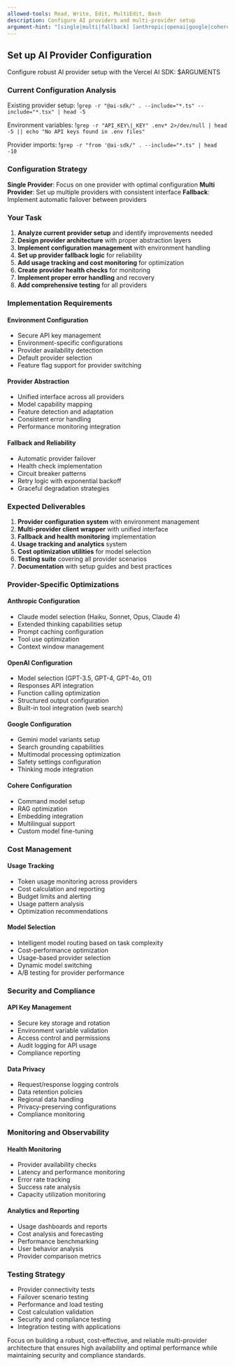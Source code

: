 ```yaml
---
allowed-tools: Read, Write, Edit, MultiEdit, Bash
description: Configure AI providers and multi-provider setup
argument-hint: "[single|multi|fallback] [anthropic|openai|google|cohere]"
---
```


## Set up AI Provider Configuration

Configure robust AI provider setup with the Vercel AI SDK: $ARGUMENTS

### Current Configuration Analysis

Existing provider setup: !`grep -r "@ai-sdk/" . --include="*.ts" --include="*.tsx" | head -5`

Environment variables: !`grep -r "API_KEY\|_KEY" .env* 2>/dev/null | head -5 || echo "No API keys found in .env files"`

Provider imports: !`grep -r "from '@ai-sdk/" . --include="*.ts" | head -10`

### Configuration Strategy

**Single Provider**: Focus on one provider with optimal configuration
**Multi Provider**: Set up multiple providers with consistent interface
**Fallback**: Implement automatic failover between providers

### Your Task

1. **Analyze current provider setup** and identify improvements needed
2. **Design provider architecture** with proper abstraction layers
3. **Implement configuration management** with environment handling
4. **Set up provider fallback logic** for reliability
5. **Add usage tracking and cost monitoring** for optimization
6. **Create provider health checks** for monitoring
7. **Implement proper error handling** and recovery
8. **Add comprehensive testing** for all providers

### Implementation Requirements

#### Environment Configuration

- Secure API key management
- Environment-specific configurations
- Provider availability detection
- Default provider selection
- Feature flag support for provider switching

#### Provider Abstraction

- Unified interface across all providers
- Model capability mapping
- Feature detection and adaptation
- Consistent error handling
- Performance monitoring integration

#### Fallback and Reliability

- Automatic provider failover
- Health check implementation
- Circuit breaker patterns
- Retry logic with exponential backoff
- Graceful degradation strategies

### Expected Deliverables

1. **Provider configuration system** with environment management
2. **Multi-provider client wrapper** with unified interface
3. **Fallback and health monitoring** implementation
4. **Usage tracking and analytics** system
5. **Cost optimization utilities** for model selection
6. **Testing suite** covering all provider scenarios
7. **Documentation** with setup guides and best practices

### Provider-Specific Optimizations

#### Anthropic Configuration

- Claude model selection (Haiku, Sonnet, Opus, Claude 4)
- Extended thinking capabilities setup
- Prompt caching configuration
- Tool use optimization
- Context window management

#### OpenAI Configuration

- Model selection (GPT-3.5, GPT-4, GPT-4o, O1)
- Responses API integration
- Function calling optimization
- Structured output configuration
- Built-in tool integration (web search)

#### Google Configuration

- Gemini model variants setup
- Search grounding capabilities
- Multimodal processing optimization
- Safety settings configuration
- Thinking mode integration

#### Cohere Configuration

- Command model setup
- RAG optimization
- Embedding integration
- Multilingual support
- Custom model fine-tuning

### Cost Management

#### Usage Tracking

- Token usage monitoring across providers
- Cost calculation and reporting
- Budget limits and alerting
- Usage pattern analysis
- Optimization recommendations

#### Model Selection

- Intelligent model routing based on task complexity
- Cost-performance optimization
- Usage-based provider selection
- Dynamic model switching
- A/B testing for provider performance

### Security and Compliance

#### API Key Management

- Secure key storage and rotation
- Environment variable validation
- Access control and permissions
- Audit logging for API usage
- Compliance reporting

#### Data Privacy

- Request/response logging controls
- Data retention policies
- Regional data handling
- Privacy-preserving configurations
- Compliance monitoring

### Monitoring and Observability

#### Health Monitoring

- Provider availability checks
- Latency and performance monitoring
- Error rate tracking
- Success rate analysis
- Capacity utilization monitoring

#### Analytics and Reporting

- Usage dashboards and reports
- Cost analysis and forecasting
- Performance benchmarking
- User behavior analysis
- Provider comparison metrics

### Testing Strategy

- Provider connectivity tests
- Failover scenario testing
- Performance and load testing
- Cost calculation validation
- Security and compliance testing
- Integration testing with applications

Focus on building a robust, cost-effective, and reliable multi-provider architecture that ensures high availability and optimal performance while maintaining security and compliance standards.
